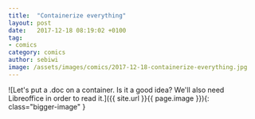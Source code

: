 ```yaml
---
title:  "Containerize everything"
layout: post
date:   2017-12-18 08:19:02 +0100
tag:
- comics
category: comics
author: sebiwi
image: /assets/images/comics/2017-12-18-containerize-everything.jpg
---
```


![Let's put a .doc on a container. Is it a good idea? We'll also need Libreoffice in order to read it.]({{ site.url }}{{ page.image }}){: class="bigger-image" }
